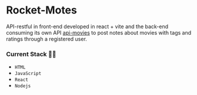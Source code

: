 # Rocket-Motes

API-restful in front-end developed in react + vite and the back-end consuming its own API [api-movies](https://github.com/victorcbb/api-movies) to post notes about movies with tags and ratings through a registered user.

### Current Stack :technologist:
- `HTML`
- `JavaScript`
- `React`
- `Nodejs`
